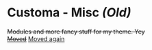 # Customa - Misc *(Old)*
~~Modules and more fancy stuff for my theme. Yey~~<br/>
~~[Moved](https://github.com/GhostlyDilemma/Customa-v3)~~
[Moved again](https://github.com/Customa/Customa)
